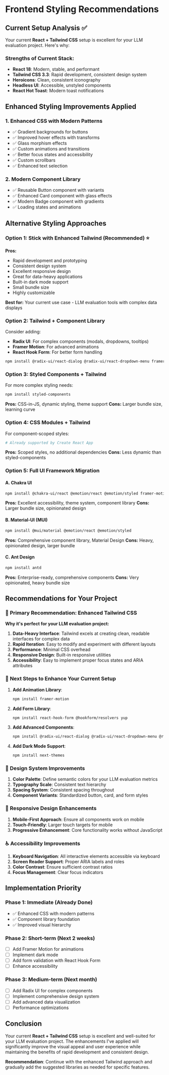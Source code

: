 # Frontend Styling Recommendations

## Current Setup Analysis ✅

Your current **React + Tailwind CSS** setup is excellent for your LLM evaluation project. Here's why:

### Strengths of Current Stack:
- **React 18**: Modern, stable, and performant
- **Tailwind CSS 3.3**: Rapid development, consistent design system
- **Heroicons**: Clean, consistent iconography
- **Headless UI**: Accessible, unstyled components
- **React Hot Toast**: Modern toast notifications

## Enhanced Styling Improvements Applied

### 1. **Enhanced CSS with Modern Patterns**
- ✅ Gradient backgrounds for buttons
- ✅ Improved hover effects with transforms
- ✅ Glass morphism effects
- ✅ Custom animations and transitions
- ✅ Better focus states and accessibility
- ✅ Custom scrollbars
- ✅ Enhanced text selection

### 2. **Modern Component Library**
- ✅ Reusable Button component with variants
- ✅ Enhanced Card component with glass effects
- ✅ Modern Badge component with gradients
- ✅ Loading states and animations

## Alternative Styling Approaches

### Option 1: **Stick with Enhanced Tailwind** (Recommended) ⭐

**Pros:**
- Rapid development and prototyping
- Consistent design system
- Excellent responsive design
- Great for data-heavy applications
- Built-in dark mode support
- Small bundle size
- Highly customizable

**Best for:** Your current use case - LLM evaluation tools with complex data displays

### Option 2: **Tailwind + Component Library**

Consider adding:
- **Radix UI**: For complex components (modals, dropdowns, tooltips)
- **Framer Motion**: For advanced animations
- **React Hook Form**: For better form handling

```bash
npm install @radix-ui/react-dialog @radix-ui/react-dropdown-menu framer-motion react-hook-form
```

### Option 3: **Styled Components + Tailwind**

For more complex styling needs:
```bash
npm install styled-components
```

**Pros:** CSS-in-JS, dynamic styling, theme support
**Cons:** Larger bundle size, learning curve

### Option 4: **CSS Modules + Tailwind**

For component-scoped styles:
```bash
# Already supported by Create React App
```

**Pros:** Scoped styles, no additional dependencies
**Cons:** Less dynamic than styled-components

### Option 5: **Full UI Framework Migration**

#### A. **Chakra UI**
```bash
npm install @chakra-ui/react @emotion/react @emotion/styled framer-motion
```

**Pros:** Excellent accessibility, theme system, component library
**Cons:** Larger bundle size, opinionated design

#### B. **Material-UI (MUI)**
```bash
npm install @mui/material @emotion/react @emotion/styled
```

**Pros:** Comprehensive component library, Material Design
**Cons:** Heavy, opinionated design, larger bundle

#### C. **Ant Design**
```bash
npm install antd
```

**Pros:** Enterprise-ready, comprehensive components
**Cons:** Very opinionated, heavy bundle size

## Recommendations for Your Project

### 🎯 **Primary Recommendation: Enhanced Tailwind CSS**

**Why it's perfect for your LLM evaluation project:**

1. **Data-Heavy Interface**: Tailwind excels at creating clean, readable interfaces for complex data
2. **Rapid Iteration**: Easy to modify and experiment with different layouts
3. **Performance**: Minimal CSS overhead
4. **Responsive Design**: Built-in responsive utilities
5. **Accessibility**: Easy to implement proper focus states and ARIA attributes

### 🚀 **Next Steps to Enhance Your Current Setup**

1. **Add Animation Library**:
   ```bash
   npm install framer-motion
   ```

2. **Add Form Library**:
   ```bash
   npm install react-hook-form @hookform/resolvers yup
   ```

3. **Add Advanced Components**:
   ```bash
   npm install @radix-ui/react-dialog @radix-ui/react-dropdown-menu @radix-ui/react-tooltip
   ```

4. **Add Dark Mode Support**:
   ```bash
   npm install next-themes
   ```

### 🎨 **Design System Improvements**

1. **Color Palette**: Define semantic colors for your LLM evaluation metrics
2. **Typography Scale**: Consistent text hierarchy
3. **Spacing System**: Consistent spacing throughout
4. **Component Variants**: Standardized button, card, and form styles

### 📱 **Responsive Design Enhancements**

1. **Mobile-First Approach**: Ensure all components work on mobile
2. **Touch-Friendly**: Larger touch targets for mobile
3. **Progressive Enhancement**: Core functionality works without JavaScript

### ♿ **Accessibility Improvements**

1. **Keyboard Navigation**: All interactive elements accessible via keyboard
2. **Screen Reader Support**: Proper ARIA labels and roles
3. **Color Contrast**: Ensure sufficient contrast ratios
4. **Focus Management**: Clear focus indicators

## Implementation Priority

### Phase 1: Immediate (Already Done)
- ✅ Enhanced CSS with modern patterns
- ✅ Component library foundation
- ✅ Improved visual hierarchy

### Phase 2: Short-term (Next 2 weeks)
- [ ] Add Framer Motion for animations
- [ ] Implement dark mode
- [ ] Add form validation with React Hook Form
- [ ] Enhance accessibility

### Phase 3: Medium-term (Next month)
- [ ] Add Radix UI for complex components
- [ ] Implement comprehensive design system
- [ ] Add advanced data visualization
- [ ] Performance optimizations

## Conclusion

Your current **React + Tailwind CSS** setup is excellent and well-suited for your LLM evaluation project. The enhancements I've applied will significantly improve the visual appeal and user experience while maintaining the benefits of rapid development and consistent design.

**Recommendation**: Continue with the enhanced Tailwind approach and gradually add the suggested libraries as needed for specific features.
